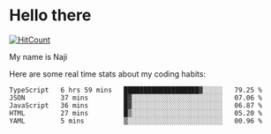 # Hello there

[![HitCount](http://hits.dwyl.com/na-ji/na-ji.svg)](https://youtu.be/dQw4w9WgXcQ)

My name is Naji

Here are some real time stats about my coding habits:

<!--START_SECTION:waka-->
```text
TypeScript   6 hrs 59 mins   ███████████████████▓░░░░░   79.25 % 
JSON         37 mins         █▓░░░░░░░░░░░░░░░░░░░░░░░   07.06 % 
JavaScript   36 mins         █▓░░░░░░░░░░░░░░░░░░░░░░░   06.87 % 
HTML         27 mins         █▒░░░░░░░░░░░░░░░░░░░░░░░   05.20 % 
YAML         5 mins          ▒░░░░░░░░░░░░░░░░░░░░░░░░   00.96 % 
```
<!--END_SECTION:waka-->
